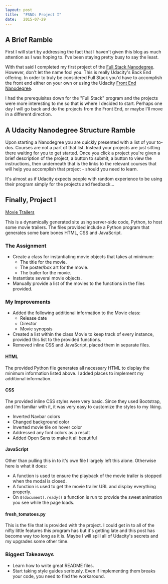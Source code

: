 ```yaml
---
layout: post
title:  "FSND: Project I"
date:   2015-07-29
---
```


## A Brief Ramble

First I will start by addressing the fact that I haven't given this blog as much
attention as I was hoping to. I've been staying pretty busy to say the least.

With that said I completed my first project of the [Full Stack Nanodegree](https://www.udacity.com/course/full-stack-web-developer-nanodegree--nd004).
However, don't let the name fool you. This is really Udacity's Back End
offering. In order to truly be considered Full Stack you'd have to accomplish
the front end either on your own or using the Udacity [Front End Nanodegree](https://www.udacity.com/course/front-end-web-developer-nanodegree--nd001).

I had the prerequisites down for the "Full Stack" program and the projects were
more interesting to me so that is where I decided to start. Perhaps one day I
will go back and do the projects from the Front End, or maybe I'll move in a
different direction.

## A Udacity Nanodegree Structure Ramble

Upon starting a Nanodegree you are quickly presented with a list of your to-dos.
Courses are not a part of that list. Instead your projects are just sitting
there waiting for you to get started. Once you click a project you're given a
brief description of the project, a button to submit, a button to view the
instructions, then underneath that is the links to the relevant courses that
will help you accomplish that project - should you need to learn.

It's almost as if Udacity expects people with random experience to be using
their program simply for the projects and feedback...

## Finally, Project I

[Movie Trailers](http://blog.jasencarroll.com/movie_trailers/)

This is a dynamically generated site using server-side code, Python, to host
some movie trailers. The files provided include a Python program that generates
some bare bones HTML, CSS and JavaScript.

### The Assignment

* Create a class for instantiating movie objects that takes at minimum:
  * The title for the movie.
  * The poster/box art for the movie.
  * The trailer for the movie.
* Instantiate several movie objects.
* Manually provide a list of the movies to the functions in the files provided.

### My Improvements

* Added the following additional information to the Movie class:
  * Release date
  * Director
  * Movie synopsis
* Created a list within the class Movie to keep track of every instance,
provided this list to the provided functions.
* Removed inline CSS and JavaScript, placed them in separate files.

#### HTML
The provided Python file generates all necessary HTML to display the minimum
information listed above. I added places to implement my additional information.

#### CSS
The provided inline CSS styles were very basic. Since they used Bootstrap, and
I'm familiar with it, it was very easy to customize the styles to my liking.

* Inverted Navbar colors
* Changed background color
* Inverted movie tile on hover color
* Addressed any font colors as a result
* Added Open Sans to make it all beautiful

#### JavaScript
Other than pulling this in to it's own file I largely left this alone. Otherwise
here is what it does:

* A function is used to ensure the playback of the movie trailer is stopped
when the modal is closed.
* A function is used to get the movie trailer URL and display everything properly.
* On `$(document).ready()` a function is run to provide the sweet animation you
see while the page loads.

#### fresh_tomatoes.py
This is the file that is provided with the project. I could get in to all of the
nifty little features this program has but it's getting late and this post has
become way too long as it is. Maybe I will spill all of Udacity's secrets and my
upgrades some other time.

### Biggest Takeaways

* Learn how to write great README files.
* Start taking style guides seriously. Even if implementing them breaks your
code, you need to find the workaround.
